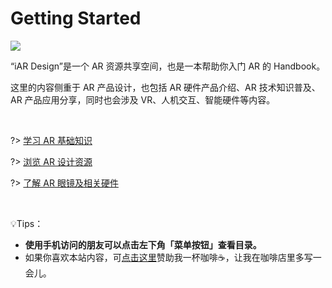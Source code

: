 # Getting Started

![](assets/logo_branding.png)


“iAR Design”是一个 AR 资源共享空间，也是一本帮助你入门 AR 的 Handbook。

这里的内容侧重于 AR 产品设计，也包括 AR 硬件产品介绍、AR 技术知识普及、AR 产品应用分享，同时也会涉及 VR、人机交互、智能硬件等内容。

<br>


?> [学习 AR 基础知识](/intro-ar)

?> [浏览 AR 设计资源](/resources) 

?> [了解 AR 眼镜及相关硬件](/devices)

<br>

💡Tips：
- **使用手机访问的朋友可以点击左下角「菜单按钮」查看目录。**
- 如果你喜欢本站内容，可[点击这里](/donate)赞助我一杯咖啡☕️，让我在咖啡店里多写一会儿。






